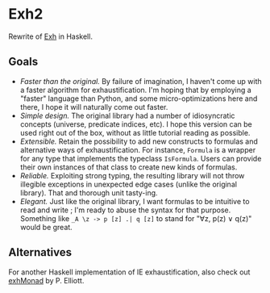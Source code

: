 Exh2
===========================================

Rewrite of [Exh](https://github.com/KenyC/Exh/) in Haskell.


## Goals

  - *Faster than the original.* By failure of imagination, I haven't come up with a faster algorithm for exhaustification. I'm hoping that by employing a "faster" language than Python, and some micro-optimizations here and there, I hope it will naturally come out faster.
  - *Simple design.* The original library had a number of idiosyncratic concepts (universe, predicate indices, etc). I hope this version can be used right out of the box, without as little tutorial reading as possible.
  - *Extensible.* Retain the possibility to add new constructs to  formulas and alternative ways of exhaustification. For instance, `Formula` is a wrapper for any type that implements the typeclass `IsFormula`. Users can provide their own instances of that class to create new kinds of formulas.
  - *Reliable.* Exploiting strong typing, the resulting library will not throw illegible exceptions in unexpected edge cases (unlike the original library). That and thorough unit tasty-ing.
  - *Elegant.* Just like the original library, I want formulas to be intuitive to read and write ; I'm ready to abuse the syntax for that purpose. Something like ``_A \z -> p [z] .| q [z]`` to stand for "∀z, p(z) ∨ q(z)" would be great.

## Alternatives

For another Haskell implementation of IE exhaustification, also check out [exhMonad](https://github.com/patrl/exhMonad) by P. Elliott.